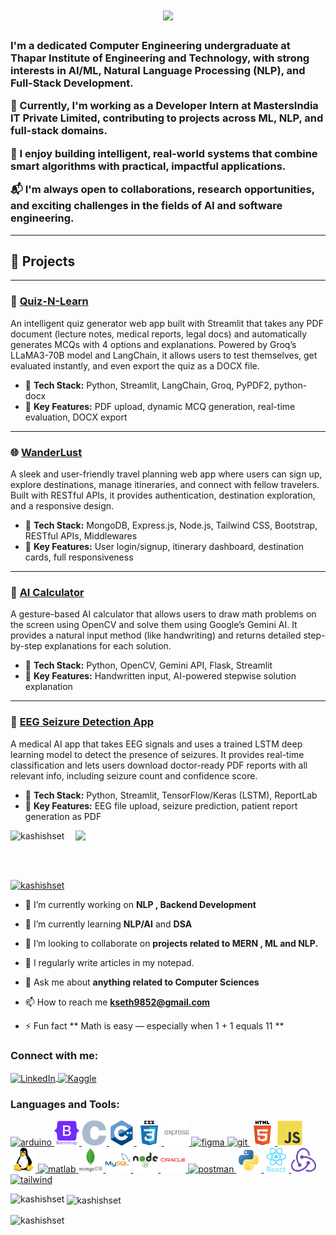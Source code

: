<h1 align="center">
    <img src="https://readme-typing-svg.herokuapp.com/?font=Righteous&size=35&center=true&vCenter=true&width=500&height=70&duration=4000&lines=Hi+There!+👋;+I'm+KASHISH+SETH!;" />
</h1>



<h3 align="left">

I'm a dedicated Computer Engineering undergraduate at **Thapar Institute of Engineering and Technology**, with strong interests in **AI/ML**, **Natural Language Processing (NLP)**, and **Full-Stack Development**.

💼 Currently, I'm working as a **Developer Intern** at **MastersIndia IT Private Limited**, contributing to projects across ML, NLP, and full-stack domains.

🚀 I enjoy building intelligent, real-world systems that combine smart algorithms with practical, impactful applications.

📬 I'm always open to collaborations, research opportunities, and exciting challenges in the fields of AI and software engineering.

</h3>

---

## 📌 **Projects**

---

### 🧠 [**Quiz-N-Learn**](https://github.com/KAsHiSHSET/QUIZ_N_LEARN_project)
An intelligent quiz generator web app built with Streamlit that takes any PDF document (lecture notes, medical reports, legal docs) and automatically generates MCQs with 4 options and explanations. Powered by Groq’s LLaMA3-70B model and LangChain, it allows users to test themselves, get evaluated instantly, and even export the quiz as a DOCX file.

- 🔹 **Tech Stack:** Python, Streamlit, LangChain, Groq, PyPDF2, python-docx  
- 🔹 **Key Features:** PDF upload, dynamic MCQ generation, real-time evaluation, DOCX export

---

### 🌐 [**WanderLust**](https://wanderlust-1upa.onrender.com/signup)
A sleek and user-friendly travel planning web app where users can sign up, explore destinations, manage itineraries, and connect with fellow travelers. Built with RESTful APIs, it provides authentication, destination exploration, and a responsive design.

- 🔹 **Tech Stack:** MongoDB, Express.js, Node.js, Tailwind CSS, Bootstrap, RESTful APIs, Middlewares  
- 🔹 **Key Features:** User login/signup, itinerary dashboard, destination cards, full responsiveness

---

### 🧮 [**AI Calculator**](https://github.com/KAsHiSHSET/AI_Calulator)
A gesture-based AI calculator that allows users to draw math problems on the screen using OpenCV and solve them using Google’s Gemini AI. It provides a natural input method (like handwriting) and returns detailed step-by-step explanations for each solution.

- 🔹 **Tech Stack:** Python, OpenCV, Gemini API, Flask, Streamlit  
- 🔹 **Key Features:** Handwritten input, AI-powered stepwise solution explanation

---

### 🧬 [**EEG Seizure Detection App**](https://seizurelstm-kashishsethpersonalapp.streamlit.app/)
A medical AI app that takes EEG signals and uses a trained LSTM deep learning model to detect the presence of seizures. It provides real-time classification and lets users download doctor-ready PDF reports with all relevant info, including seizure count and confidence score.

- 🔹 **Tech Stack:** Python, Streamlit, TensorFlow/Keras (LSTM), ReportLab  
- 🔹 **Key Features:** EEG file upload, seizure prediction, patient report generation as PDF

<img align="right" width=400 src=" https://www.google.com/url?sa=i&url=https%3A%2F%2Fgithub.com%2Fsijalalyy&psig=AOvVaw2ENZBJC4s8reza2XXgcTwd&ust=1721404688862000&source=images&cd=vfe&opi=89978449&ved=0CBAQjRxqFwoTCPjktqr6sIcDFQAAAAAdAAAAABAE">

<p align="left"> <img src="https://komarev.com/ghpvc/?username=kashishset&label=Profile%20views&color=0e75b6&style=flat" alt="kashishset" /> </p>

<br>
<br>
<p align="left"> <a href="https://github.com/ryo-ma/github-profile-trophy"><img src="https://github-profile-trophy.vercel.app/?username=kashishset" alt="kashishset" /></a> </p>

- 🔭 I’m currently working on **NLP , Backend Development**

- 🌱 I’m currently learning **NLP/AI** and **DSA**

- 👯 I’m looking to collaborate on **projects related to MERN , ML and NLP.**

- 📝 I regularly write articles in my notepad.

- 💬 Ask me about **anything related to Computer Sciences**

- 📫 How to reach me **kseth9852@gmail.com**

- ⚡ Fun fact **  Math is easy — especially when 1 + 1 equals 11 **
  
<h3 align="left">Connect with me:</h3>
<p align="left">
  <a href="https://linkedin.com/in/kashish-seth-6097182bb" target="blank">
    <img align="center" src="https://raw.githubusercontent.com/rahuldkjain/github-profile-readme-generator/master/src/images/icons/Social/linked-in-alt.svg" alt="LinkedIn" height="30" width="40" />
  </a>
  <a href="https://www.kaggle.com/kashishsethhhh" target="blank">
    <img align="center" src="https://www.vectorlogo.zone/logos/kaggle/kaggle-icon.svg" alt="Kaggle" height="30" width="40" />
  </a>
</p>


<h3 align="left">Languages and Tools:</h3>
<p align="left"> <a href="https://www.arduino.cc/" target="_blank" rel="noreferrer"> <img src="https://cdn.worldvectorlogo.com/logos/arduino-1.svg" alt="arduino" width="40" height="40"/> </a> <a href="https://getbootstrap.com" target="_blank" rel="noreferrer"> <img src="https://raw.githubusercontent.com/devicons/devicon/master/icons/bootstrap/bootstrap-plain-wordmark.svg" alt="bootstrap" width="40" height="40"/> </a> <a href="https://www.cprogramming.com/" target="_blank" rel="noreferrer"> <img src="https://raw.githubusercontent.com/devicons/devicon/master/icons/c/c-original.svg" alt="c" width="40" height="40"/> </a> <a href="https://www.w3schools.com/cpp/" target="_blank" rel="noreferrer"> <img src="https://raw.githubusercontent.com/devicons/devicon/master/icons/cplusplus/cplusplus-original.svg" alt="cplusplus" width="40" height="40"/> </a> <a href="https://www.w3schools.com/css/" target="_blank" rel="noreferrer"> <img src="https://raw.githubusercontent.com/devicons/devicon/master/icons/css3/css3-original-wordmark.svg" alt="css3" width="40" height="40"/> </a> <a href="https://expressjs.com" target="_blank" rel="noreferrer"> <img src="https://raw.githubusercontent.com/devicons/devicon/master/icons/express/express-original-wordmark.svg" alt="express" width="40" height="40"/> </a> <a href="https://www.figma.com/" target="_blank" rel="noreferrer"> <img src="https://www.vectorlogo.zone/logos/figma/figma-icon.svg" alt="figma" width="40" height="40"/> </a> <a href="https://git-scm.com/" target="_blank" rel="noreferrer"> <img src="https://www.vectorlogo.zone/logos/git-scm/git-scm-icon.svg" alt="git" width="40" height="40"/> </a> <a href="https://www.w3.org/html/" target="_blank" rel="noreferrer"> <img src="https://raw.githubusercontent.com/devicons/devicon/master/icons/html5/html5-original-wordmark.svg" alt="html5" width="40" height="40"/> </a> <a href="https://developer.mozilla.org/en-US/docs/Web/JavaScript" target="_blank" rel="noreferrer"> <img src="https://raw.githubusercontent.com/devicons/devicon/master/icons/javascript/javascript-original.svg" alt="javascript" width="40" height="40"/> </a> <a href="https://www.linux.org/" target="_blank" rel="noreferrer"> <img src="https://raw.githubusercontent.com/devicons/devicon/master/icons/linux/linux-original.svg" alt="linux" width="40" height="40"/> </a> <a href="https://www.mathworks.com/" target="_blank" rel="noreferrer"> <img src="https://upload.wikimedia.org/wikipedia/commons/2/21/Matlab_Logo.png" alt="matlab" width="40" height="40"/> </a> <a href="https://www.mongodb.com/" target="_blank" rel="noreferrer"> <img src="https://raw.githubusercontent.com/devicons/devicon/master/icons/mongodb/mongodb-original-wordmark.svg" alt="mongodb" width="40" height="40"/> </a> <a href="https://www.mysql.com/" target="_blank" rel="noreferrer"> <img src="https://raw.githubusercontent.com/devicons/devicon/master/icons/mysql/mysql-original-wordmark.svg" alt="mysql" width="40" height="40"/> </a> <a href="https://nodejs.org" target="_blank" rel="noreferrer"> <img src="https://raw.githubusercontent.com/devicons/devicon/master/icons/nodejs/nodejs-original-wordmark.svg" alt="nodejs" width="40" height="40"/> </a> <a href="https://www.oracle.com/" target="_blank" rel="noreferrer"> <img src="https://raw.githubusercontent.com/devicons/devicon/master/icons/oracle/oracle-original.svg" alt="oracle" width="40" height="40"/> </a> <a href="https://postman.com" target="_blank" rel="noreferrer"> <img src="https://www.vectorlogo.zone/logos/getpostman/getpostman-icon.svg" alt="postman" width="40" height="40"/> </a> <a href="https://www.python.org" target="_blank" rel="noreferrer"> <img src="https://raw.githubusercontent.com/devicons/devicon/master/icons/python/python-original.svg" alt="python" width="40" height="40"/> </a> <a href="https://reactjs.org/" target="_blank" rel="noreferrer"> <img src="https://raw.githubusercontent.com/devicons/devicon/master/icons/react/react-original-wordmark.svg" alt="react" width="40" height="40"/> </a> <a href="https://redux.js.org" target="_blank" rel="noreferrer"> <img src="https://raw.githubusercontent.com/devicons/devicon/master/icons/redux/redux-original.svg" alt="redux" width="40" height="40"/> </a> <a href="https://tailwindcss.com/" target="_blank" rel="noreferrer"> <img src="https://www.vectorlogo.zone/logos/tailwindcss/tailwindcss-icon.svg" alt="tailwind" width="40" height="40"/> </a> </p>

<p><img align="left" src="https://github-readme-stats.vercel.app/api/top-langs?username=kashishset&show_icons=true&locale=en&layout=compact" alt="kashishset" /></p>

<p>&nbsp;<img align="center" src="https://github-readme-stats.vercel.app/api?username=kashishset&show_icons=true&locale=en" alt="kashishset" /></p>

<p><img align="center" src="https://github-readme-streak-stats.herokuapp.com/?user=kashishset&" alt="kashishset" /></p>
